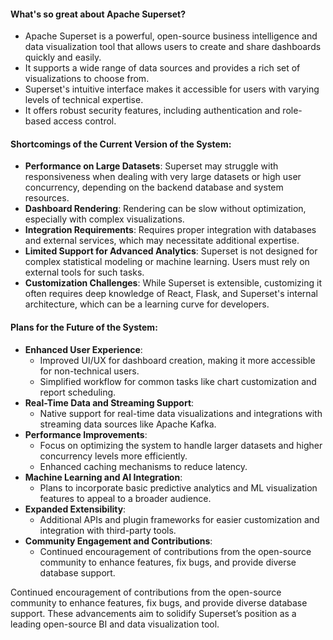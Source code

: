 #### What's so great about Apache Superset?

- Apache Superset is a powerful, open-source business intelligence and data visualization tool that allows users to create and share dashboards quickly and easily.
- It supports a wide range of data sources and provides a rich set of visualizations to choose from.
- Superset's intuitive interface makes it accessible for users with varying levels of technical expertise.
- It offers robust security features, including authentication and role-based access control.

#### Shortcomings of the Current Version of the System:

- **Performance on Large Datasets**: Superset may struggle with responsiveness when dealing with very large datasets or high user concurrency, depending on the backend database and system resources.
- **Dashboard Rendering**: Rendering can be slow without optimization, especially with complex visualizations.
- **Integration Requirements**: Requires proper integration with databases and external services, which may necessitate additional expertise.
- **Limited Support for Advanced Analytics**: Superset is not designed for complex statistical modeling or machine learning. Users must rely on external tools for such tasks.
- **Customization Challenges**: While Superset is extensible, customizing it often requires deep knowledge of React, Flask, and Superset's internal architecture, which can be a learning curve for developers.

#### Plans for the Future of the System:

- **Enhanced User Experience**:
    - Improved UI/UX for dashboard creation, making it more accessible for non-technical users.
    - Simplified workflow for common tasks like chart customization and report scheduling.
- **Real-Time Data and Streaming Support**:
    - Native support for real-time data visualizations and integrations with streaming data sources like Apache Kafka.
- **Performance Improvements**:
    - Focus on optimizing the system to handle larger datasets and higher concurrency levels more efficiently.
    - Enhanced caching mechanisms to reduce latency.
- **Machine Learning and AI Integration**:
    - Plans to incorporate basic predictive analytics and ML visualization features to appeal to a broader audience.
- **Expanded Extensibility**:
    - Additional APIs and plugin frameworks for easier customization and integration with third-party tools.
- **Community Engagement and Contributions**:
    - Continued encouragement of contributions from the open-source community to enhance features, fix bugs, and provide diverse database support.

Continued encouragement of contributions from the open-source community to enhance features, fix bugs, and provide diverse database support.
These advancements aim to solidify Superset’s position as a leading open-source BI and data visualization tool.
